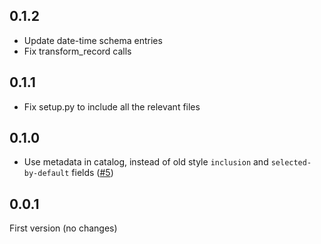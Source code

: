 ## 0.1.2

- Update date-time schema entries
- Fix transform_record calls

## 0.1.1

- Fix setup.py to include all the relevant files

## 0.1.0

- Use metadata in catalog, instead of old style `inclusion` and `selected-by-default` fields ([#5](https://github.com/fishtown-analytics/tap-campaign-monitor/pull/5))

## 0.0.1

First version (no changes)
